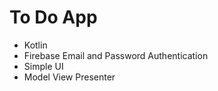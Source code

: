 # To Do App

- Kotlin
- Firebase Email and Password Authentication
- Simple UI
- Model View Presenter

